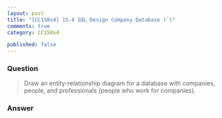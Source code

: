```yaml
---
layout: post
title: "[CC150v4] 15.4 SQL Design Company Database (`)"
comments: true
category: CC150v4

published: false
---
```


### Question

> Draw an entity-relationship diagram for a database with companies, people, and professionals (people who work for companies). 

### Answer 

